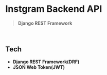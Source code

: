 # Instgram Backend API
> **Django REST Framework**
<br>

## Tech
* **Django REST Framework(DRF)**
* **JSON Web Token(JWT)**
